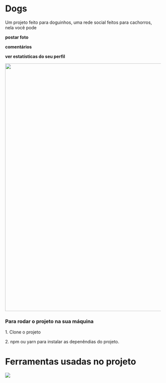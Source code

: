 <h1>Dogs</h1>

<p>Um projeto feito para doguinhos, uma rede social feitos para cachorros, nela você pode</p>
<p>
  <b>postar foto</b>
</p>
<p>
  <b>comentários</b>
</p>
<p>
  <b>ver estatísticas do seu perfil</b>
</p>
<img width="800px" src="https://github.com/nomegustaa/Dogs/assets/88720366/6a3be7b6-8823-44a8-8fbb-25fc649c666a">

<h3>Para rodar o projeto na sua máquina</h3>
<p>1. Clone o projeto</p>
<p>2. npm ou yarn para instalar as depenêndias do projeto.</p>


<h1>Ferramentas usadas no projeto</h1>
<p align="left">
  <a href="https://skillicons.dev">
    <img src="https://skillicons.dev/icons?i=react,css&theme=light" />
  </a>
</p>

